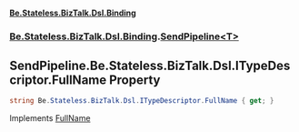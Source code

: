 #### [Be.Stateless.BizTalk.Dsl.Binding](README.md 'README')
### [Be.Stateless.BizTalk.Dsl.Binding](Be.Stateless.BizTalk.Dsl.Binding.md 'Be.Stateless.BizTalk.Dsl.Binding').[SendPipeline&lt;T&gt;](SendPipeline_T_.md 'Be.Stateless.BizTalk.Dsl.Binding.SendPipeline<T>')

## SendPipeline<T>.Be.Stateless.BizTalk.Dsl.ITypeDescriptor.FullName Property

```csharp
string Be.Stateless.BizTalk.Dsl.ITypeDescriptor.FullName { get; }
```

Implements [FullName](https://docs.microsoft.com/en-us/dotnet/api/Be.Stateless.BizTalk.Dsl.ITypeDescriptor.FullName 'Be.Stateless.BizTalk.Dsl.ITypeDescriptor.FullName')